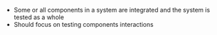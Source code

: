 - Some or all components in a system are integrated and the system is tested as a whole
- Should focus on testing components interactions
